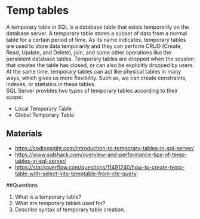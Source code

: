 # Temp tables

A temporary table in SQL is a database table that exists temporarily on the database server. A temporary table stores a
subset of data from a normal table for a certain period of time.
As its name indicates, temporary tables are used to store data temporarily and they can perform CRUD (Create, Read,
Update, and Delete), join, and some other operations like the persistent database tables. Temporary tables are dropped
when the session that creates the table has closed, or can also be explicitly dropped by users. At the same time,
temporary tables can act like physical tables in many ways, which gives us more flexibility. Such as, we can create
constraints, indexes, or statistics in these tables.  
SQL Server provides two types of temporary tables according to
their scope:
- Local Temporary Table
- Global Temporary Table

## Materials

- https://codingsight.com/introduction-to-temporary-tables-in-sql-server/
- https://www.sqlshack.com/overview-and-performance-tips-of-temp-tables-in-sql-server/
- https://stackoverflow.com/questions/11491240/how-to-create-temp-table-with-select-into-temptable-from-cte-query

##Questions

1. What is a temporary table?
2. What are temporary tables used for?
3. Describe syntax of temporary table creation.

